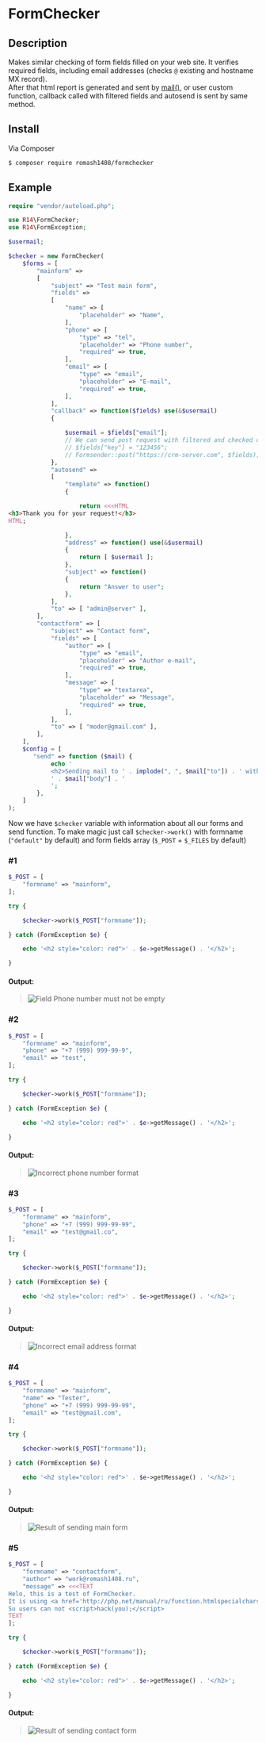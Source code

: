 # FormChecker
## Description
Makes similar checking of form fields filled on your web site.
It verifies required fields, including email addresses (checks `@` existing and hostname MX record).    
After that html report is generated and sent by [mail()](http://php.net/manual/ru/function.mail.php),
or user custom function, callback called with filtered fields and autosend is sent by same method.
## Install
Via Composer

``` bash
$ composer require romash1408/formchecker
```

## Example

``` php
require "vendor/autoload.php";

use R14\FormChecker;
use R14\FormException;

$usermail;

$checker = new FormChecker(
    $forms = [
		"mainform" =>
		[
			"subject" => "Test main form",
			"fields" =>
			[
				"name" => [
					"placeholder" => "Name",
				],
				"phone" => [
					"type" => "tel",
					"placeholder" => "Phone number",
					"required" => true,
				],
				"email" => [
					"type" => "email",
					"placeholder" => "E-mail",
					"required" => true,
				],
			],
			"callback" => function($fields) use(&$usermail)
			{

                $usermail = $fields["email"];
                // We can send post request with filtered and checked data to CRM server, if needed
                // $fields["key"] = "123456";
                // Formsender::post("https://crm-server.com", $fields);
			},
			"autosend" =>
			[
				"template" => function()
				{

                    return <<<HTML
<h3>Thank you for your request!</h3>
HTML;

				},
				"address" => function() use(&$usermail)
				{
					return [ $usermail ];
				},
				"subject" => function()
				{
					return "Answer to user";
				},
			],
			"to" => [ "admin@server" ],
        ],
        "contactform" => [
            "subject" => "Contact form",
            "fields" => [
                "author" => [
                    "type" => "email",
                    "placeholder" => "Author e-mail",
                    "required" => true,
                ],
                "message" => [
                    "type" => "textarea",
                    "placeholder" => "Message",
                    "required" => true,
                ],
            ],
            "to" => [ "moder@gmail.com" ],
        ],
    ],
    $config = [
       "send" => function ($mail) {
            echo '
            <h2>Sending mail to ' . implode(", ", $mail["to"]) . ' with subject "' . $mail["subject"] . '"</h2>
            ' . $mail["body"] . '
            ';
        },
    ]
);
```

Now we have `$checker` variable with information about all our forms and send function.
To make magic just call `$checker->work()` with formname (`"default"` by default) and
form fields array (`$_POST` + `$_FILES` by default)

### #1
``` php
$_POST = [
    "formname" => "mainform",
];

try {

    $checker->work($_POST["formname"]);

} catch (FormException $e) {

    echo '<h2 style="color: red">' . $e->getMessage() . '</h2>';

}
```

#### Output:
> ![Field Phone number must not be empty](https://romash1408.ru/untouchable/github-formchecker/readme/EMPTY_FIELD.jpg "Field Phone number must not be empty")

### #2
``` php
$_POST = [
    "formname" => "mainform",
    "phone" => "+7 (999) 999-99-9",
    "email" => "test",
];

try {

    $checker->work($_POST["formname"]);

} catch (FormException $e) {

    echo '<h2 style="color: red">' . $e->getMessage() . '</h2>';

}
```

#### Output:
> ![Incorrect phone number format](https://romash1408.ru/untouchable/github-formchecker/readme/WRONG_PHONE.jpg "Incorrect phone number format")

### #3
``` php
$_POST = [
    "formname" => "mainform",
    "phone" => "+7 (999) 999-99-99",
    "email" => "test@gmail.co",
];

try {

    $checker->work($_POST["formname"]);

} catch (FormException $e) {

    echo '<h2 style="color: red">' . $e->getMessage() . '</h2>';

}
```

#### Output:
> ![Incorrect email address format](https://romash1408.ru/untouchable/github-formchecker/readme/WRONG_EMAIL.jpg "Incorrect email address format")

### #4
``` php
$_POST = [
    "formname" => "mainform",
    "name" => "Tester",
    "phone" => "+7 (999) 999-99-99",
    "email" => "test@gmail.com",
];

try {

    $checker->work($_POST["formname"]);

} catch (FormException $e) {

    echo '<h2 style="color: red">' . $e->getMessage() . '</h2>';

}
```

#### Output:
> ![Result of sending main form](https://romash1408.ru/untouchable/github-formchecker/readme/MAIN_FORM_SENT.jpg "Result of sending main form")

### #5
``` php
$_POST = [
    "formname" => "contactform",
    "author" => "work@romash1408.ru",
    "message" => <<<TEXT
Helo, this is a test of FormChecker.
It is using <a href='http://php.net/manual/ru/function.htmlspecialchars.php'>htmlspecialchars</a>,
Su users can not <script>hack(you);</script>
TEXT
];

try {

    $checker->work($_POST["formname"]);

} catch (FormException $e) {

    echo '<h2 style="color: red">' . $e->getMessage() . '</h2>';

}
```

#### Output:
> ![Result of sending contact form](https://romash1408.ru/untouchable/github-formchecker/readme/CONTACT_FORM_SENT.jpg "Result of sending contact form")
